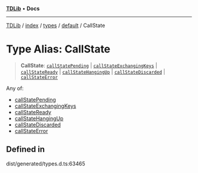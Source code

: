 [**TDLib**](../../../../../../README.md) • **Docs**

***

[TDLib](../../../../../../modules.md) / [index](../../../../../README.md) / [types](../../../README.md) / [default](../README.md) / CallState

# Type Alias: CallState

> **CallState**: [`callStatePending`](callStatePending.md) \| [`callStateExchangingKeys`](callStateExchangingKeys.md) \| [`callStateReady`](callStateReady.md) \| [`callStateHangingUp`](callStateHangingUp.md) \| [`callStateDiscarded`](callStateDiscarded.md) \| [`callStateError`](callStateError.md)

Any of:
- [callStatePending](callStatePending.md)
- [callStateExchangingKeys](callStateExchangingKeys.md)
- [callStateReady](callStateReady.md)
- [callStateHangingUp](callStateHangingUp.md)
- [callStateDiscarded](callStateDiscarded.md)
- [callStateError](callStateError.md)

## Defined in

dist/generated/types.d.ts:63465

